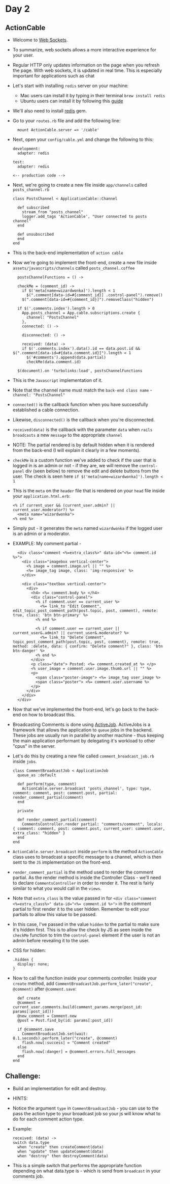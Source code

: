 # Day 2

## ActionCable

- Welcome to [Web Sockets](https://developer.mozilla.org/en-US/docs/Web/API/WebSockets_API).

- To summarize, web sockets allows a more interactive experience for your user.

- Regular HTTP only updates information on the page when you refresh the page. With web sockets, it is updated in real time. This is especially
important for applications such as chat

- Let's start with installing `redis` server on your machine:
  - Mac users can install it by typing in their terminal `brew install redis`
  - Ubuntu users can install it by following this [guide](https://www.digitalocean.com/community/tutorials/how-to-install-and-configure-redis-on-ubuntu-16-04)

- We'll also need to install [redis](https://github.com/redis/redis-rb) gem.

- Go to your `routes.rb` file and add the following line:
  ```
    mount ActionCable.server => '/cable'
  ```

- Next, open your `config/cable.yml` and change the following to this:

  ```
  development:
    adapter: redis

  test:
    adapter: redis

  <-- production code -->
  ```

- Next, we're going to create a new file inside `app/channels` called `posts_channel.rb`

  ```
  class PostsChannel < ApplicationCable::Channel

    def subscribed
      stream_from "posts_channel"
      logger.add_tags 'ActionCable', "User connected to posts channel"
    end

    def unsubscribed
    end
  end
  ```

- This is the back-end implementation of `action cable`

- Now we're going to implement the front-end, create a new file inside `assets/javascripts/channels` called `posts_channel.coffee`

  ```
    postsChannelFunctions = () ->

    checkMe = (comment_id) ->
      if $('meta[name=wizardwonka]').length < 1
        $(".comment[data-id=#{comment_id}] .control-panel").remove()
      $(".comment[data-id=#{comment_id}]").removeClass("hidden")

    if $('.comments.index').length > 0
      App.posts_channel = App.cable.subscriptions.create {
        channel: "PostsChannel"
      },
      connected: () ->

      disconnected: () ->

      received: (data) ->
      if $('.comments.index').data().id == data.post.id && $(".comment[data-id=#{data.comment.id}]").length < 1
        $('#comments').append(data.partial)
        checkMe(data.comment.id)

    $(document).on 'turbolinks:load', postsChannelFunctions
  ```

- This is the `Javascript` implementation of it.

- Note that the channel name must match the `back-end class name` - `channel: "PostsChannel"`

- `connected()` is the callback function when you have successfully established a cable connection.

- Likewise, `disconnected()` is the callback when you're disconnected.

- `received(data)` is the callback with the parameter `data` when `rails broadcasts` a new `message` to the appropriate `channel`

- NOTE: The partial rendered is by default hidden when it is rendered from the back-end (I will explain it clearly in a few moments).

- `checkMe` is a custom function we've added to check if the user that is logged in is an admin or not - if they are,
we will remove the `control-panel` div (seen below) to remove the edit and delete buttons from the user. The check is seen here
```if $('meta[name=wizardwonka]').length < 1```

- This is the `meta` on the `header` file that is rendered on your `head` file inside your `application.html.erb`:
  ```
  <% if current_user && (current_user.admin? || current_user.moderator?) %>
    <meta name="wizardwonka">
  <% end %>
  ```

- Simply put - it generates the `meta` named `wizardwonka` if the logged user is an admin or a moderator.

- EXAMPLE: My comment partial -

  ```
    <div class="comment <%=extra_class%>" data-id="<%= comment.id %>">
      <div class="imagebox vertical-center">
        <% image = comment.image.url || "" %>
        <%= image_tag image, class: 'img-responsive' %>
      </div>

      <div class="textbox vertical-center">
        <div>
          <h4> <%= comment.body %> </h4>
          <div class="control-panel">
            <% if comment.user == current_user %>
              <%= link_to "Edit Comment", edit_topic_post_comment_path(post.topic, post, comment), remote: true, class: 'btn btn-primary' %>
            <% end %>

            <% if comment.user == current_user || current_user&.admin? || current_user&.moderator? %>
              <%= link_to "Delete Comment", topic_post_comment_path(post.topic, post, comment), remote: true, method: :delete, data: { confirm: "Delete comment?" }, class: 'btn btn-danger' %>
            <% end %>
          </div>
          <p class="date"> Posted: <%= comment.created_at %> </p>
          <% user_image = comment.user.image.thumb.url || "" %>
          <p>
            <span class="poster-image"> <%= image_tag user_image %>
            <span class="poster"> <%= comment.user.username %>
          </p>
        </div>
      </div>
    </div>
  ```

- Now that we've implemented the front-end, let's go back to the back-end on how to broadcast this.

- Broadcasting Comments is done using [ActiveJob](http://guides.rubyonrails.org/active_job_basics.html). ActiveJobs is a framework that allows the application
to `queue` jobs in the backend. These jobs are usually run in parallel by another machine - thus keeping the main application performant by delegating it's workload to other
"cpus" in the server.

- Let's do this by creating a new file called `comment_broadcast_job.rb` inside `jobs`.

  ```
  class CommentBroadcastJob < ApplicationJob
    queue_as :default

    def perform(type, comment)
      ActionCable.server.broadcast 'posts_channel', type: type, comment: comment, post: comment.post, partial: render_comment_partial(comment)
    end

    private

    def render_comment_partial(comment)
      CommentsController.render partial: "comments/comment", locals: { comment: comment, post: comment.post, current_user: comment.user, extra_class: "hidden" }
    end
  end
  ```

- `ActionCable.server.broadcast` inside `perform` is the method `ActionCable` class uses to broadcast a specific message to a channel, which is then sent to the `JS`
implementation on the front-end.

- `render_comment_partial` is the method used to render the comment partial. As the render method is inside the Controller Class - we'll need to declare `CommentsController` in order
to render it. The rest is fairly similar to what you would call in the `views`.

- Note that `extra_class` is the value passed in for `<div class="comment <%=extra_class%>" data-id="<%= comment.id %>">` in the comment partial to first render it to the user hidden. Remember to edit your partials to allow
this value to be passed.

- In this case, I've passed in the value `hidden` to the partial to make sure it's hidden first.
This is to allow the check by JS as seen inside the `checkMe` function to trim the `control-panel` element if the user is not an admin before revealing it to the user.

- CSS for hidden:
  ```
  .hidden {
    display: none;
  }
  ```

- Now to call the function inside your comments controller. Inside your `create` method, add `CommentBroadcastJob.perform_later("create", @comment)` after `@comment.save`:

  ```
    def create
    @comment = current_user.comments.build(comment_params.merge(post_id: params[:post_id]))
    @new_comment = Comment.new
    @post = Post.find_by(id: params[:post_id])

    if @comment.save
      CommentBroadcastJob.set(wait: 0.1.seconds).perform_later("create", @comment)
      flash.now[:success] = "Comment created"
    else
      flash.now[:danger] = @comment.errors.full_messages
    end
  end
  ```

## Challenge:

- Build an implementation for edit and destroy.

- HINTS:

- Notice the argument `type` in `CommentBroadcastJob` - you can use to the pass the action type to your broadcast job so your js will know what to do for each comment action type.

- Example:
  ```
  received: (data) ->
  switch data.type
    when "create" then createComment(data)
    when "update" then updateComment(data)
    when "destroy" then destroyComment(data)
  ```

- This is a simple switch that performs the appropriate function depending on what data.type is - which is send from `broadcast` in your comments job.
